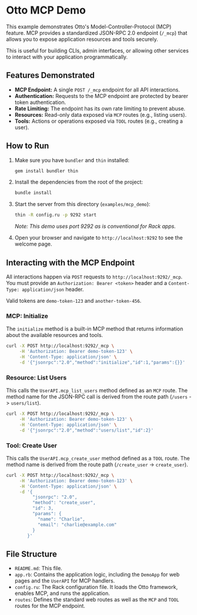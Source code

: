 # Otto MCP Demo

This example demonstrates Otto's Model-Controller-Protocol (MCP) feature. MCP provides a standardized JSON-RPC 2.0 endpoint (`/_mcp`) that allows you to expose application resources and tools securely.

This is useful for building CLIs, admin interfaces, or allowing other services to interact with your application programmatically.

## Features Demonstrated

*   **MCP Endpoint:** A single `POST /_mcp` endpoint for all API interactions.
*   **Authentication:** Requests to the MCP endpoint are protected by bearer token authentication.
*   **Rate Limiting:** The endpoint has its own rate limiting to prevent abuse.
*   **Resources:** Read-only data exposed via `MCP` routes (e.g., listing users).
*   **Tools:** Actions or operations exposed via `TOOL` routes (e.g., creating a user).

## How to Run

1.  Make sure you have `bundler` and `thin` installed:
    ```sh
    gem install bundler thin
    ```

2.  Install the dependencies from the root of the project:
    ```sh
    bundle install
    ```

3.  Start the server from this directory (`examples/mcp_demo`):
    ```sh
    thin -R config.ru -p 9292 start
    ```
    *Note: This demo uses port 9292 as is conventional for Rack apps.*

4.  Open your browser and navigate to `http://localhost:9292` to see the welcome page.

## Interacting with the MCP Endpoint

All interactions happen via `POST` requests to `http://localhost:9292/_mcp`. You must provide an `Authorization: Bearer <token>` header and a `Content-Type: application/json` header.

Valid tokens are `demo-token-123` and `another-token-456`.

### MCP: Initialize

The `initialize` method is a built-in MCP method that returns information about the available resources and tools.

```sh
curl -X POST http://localhost:9292/_mcp \
     -H 'Authorization: Bearer demo-token-123' \
     -H 'Content-Type: application/json' \
     -d '{"jsonrpc":"2.0","method":"initialize","id":1,"params":{}}'
```

### Resource: List Users

This calls the `UserAPI.mcp_list_users` method defined as an `MCP` route. The method name for the JSON-RPC call is derived from the route path (`/users` -> `users/list`).

```sh
curl -X POST http://localhost:9292/_mcp \
     -H 'Authorization: Bearer demo-token-123' \
     -H 'Content-Type: application/json' \
     -d '{"jsonrpc":"2.0","method":"users/list","id":2}'
```

### Tool: Create User

This calls the `UserAPI.mcp_create_user` method defined as a `TOOL` route. The method name is derived from the route path (`/create_user` -> `create_user`).

```sh
curl -X POST http://localhost:9292/_mcp \
     -H 'Authorization: Bearer demo-token-123' \
     -H 'Content-Type: application/json' \
     -d '{
          "jsonrpc": "2.0",
          "method": "create_user",
          "id": 3,
          "params": {
            "name": "Charlie",
            "email": "charlie@example.com"
          }
        }'
```

## File Structure

*   `README.md`: This file.
*   `app.rb`: Contains the application logic, including the `DemoApp` for web pages and the `UserAPI` for MCP handlers.
*   `config.ru`: The Rack configuration file. It loads the Otto framework, enables MCP, and runs the application.
*   `routes`: Defines the standard web routes as well as the `MCP` and `TOOL` routes for the MCP endpoint.
